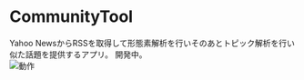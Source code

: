# CommunityTool
Yahoo NewsからRSSを取得して形態素解析を行いそのあとトピック解析を行い似た話題を提供するアプリ。
開発中。  
![動作](http://i.imgur.com/WGL98Vi.gif)  
